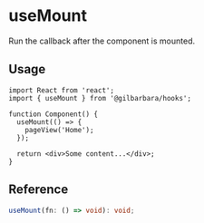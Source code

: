 # useMount

Run the callback after the component is mounted.

## Usage

```tsx
import React from 'react';
import { useMount } from '@gilbarbara/hooks';

function Component() {
  useMount(() => {
    pageView('Home');
  });

  return <div>Some content...</div>;
}
```

## Reference

```typescript
useMount(fn: () => void): void;
```
